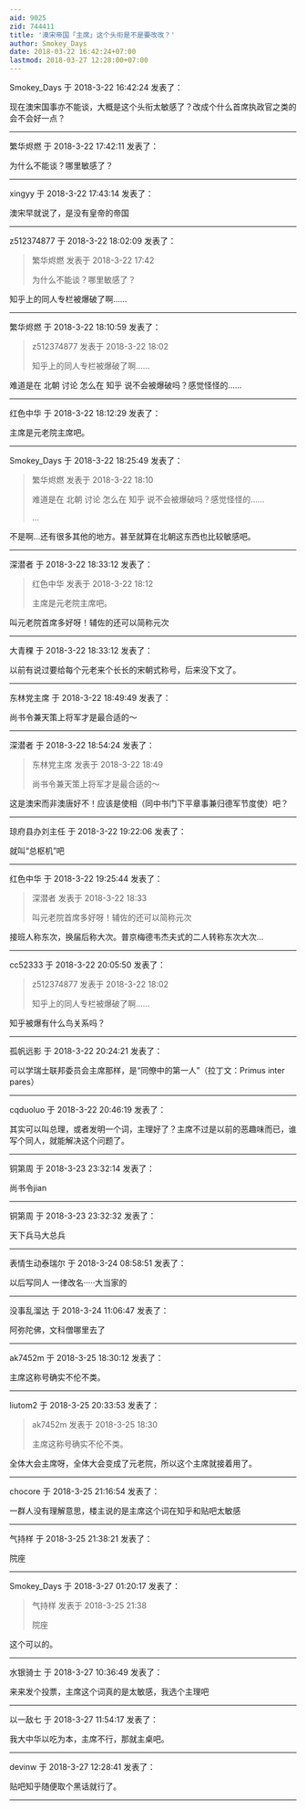 ```yaml
---
aid: 9025
zid: 744411
title: '澳宋帝国「主席」这个头衔是不是要改改？'
author: Smokey_Days
date: 2018-03-22 16:42:24+07:00
lastmod: 2018-03-27 12:28:00+07:00
---
```


Smokey_Days 于 2018-3-22 16:42:24 发表了：

现在澳宋国事亦不能谈，大概是这个头衔太敏感了？改成个什么首席执政官之类的会不会好一点？

---------

繁华烬燃 于 2018-3-22 17:42:11 发表了：

为什么不能谈？哪里敏感了？

---------

xingyy 于 2018-3-22 17:43:14 发表了：

澳宋早就说了，是没有皇帝的帝国

---------

z512374877 于 2018-3-22 18:02:09 发表了：

> 繁华烬燃 发表于 2018-3-22 17:42
> 
> 为什么不能谈？哪里敏感了？



知乎上的同人专栏被爆破了啊……

---------

繁华烬燃 于 2018-3-22 18:10:59 发表了：

> z512374877 发表于 2018-3-22 18:02
> 
> 知乎上的同人专栏被爆破了啊……



 难道是在 北朝 讨论 怎么在 知乎 说不会被爆破吗？感觉怪怪的……

---------

红色中华 于 2018-3-22 18:12:29 发表了：

主席是元老院主席吧。

---------

Smokey_Days 于 2018-3-22 18:25:49 发表了：

> 繁华烬燃 发表于 2018-3-22 18:10
> 
> 难道是在 北朝 讨论 怎么在 知乎 说不会被爆破吗？感觉怪怪的……
> 
> ...



不是啊...还有很多其他的地方。甚至就算在北朝这东西也比较敏感吧。

---------

深潜者 于 2018-3-22 18:33:12 发表了：

> 红色中华 发表于 2018-3-22 18:12
> 
> 主席是元老院主席吧。



叫元老院首席多好呀！辅佐的还可以简称元次

---------

大青稞 于 2018-3-22 18:33:12 发表了：

以前有说过要给每个元老来个长长的宋朝式称号，后来没下文了。

---------

东林党主席 于 2018-3-22 18:49:49 发表了：

尚书令兼天策上将军才是最合适的～

---------

深潜者 于 2018-3-22 18:54:24 发表了：

> 东林党主席 发表于 2018-3-22 18:49
> 
> 尚书令兼天策上将军才是最合适的～



这是澳宋而非澳唐好不！应该是使相（同中书门下平章事兼归德军节度使）吧？

---------

琼府县办刘主任 于 2018-3-22 19:22:06 发表了：

就叫“总枢机”吧

---------

红色中华 于 2018-3-22 19:25:44 发表了：

> 深潜者 发表于 2018-3-22 18:33
> 
> 叫元老院首席多好呀！辅佐的还可以简称元次



接班人称东次，换届后称大次。普京梅德韦杰夫式的二人转称东次大次…

---------

cc52333 于 2018-3-22 20:05:50 发表了：

> z512374877 发表于 2018-3-22 18:02
> 
> 知乎上的同人专栏被爆破了啊……



知乎被爆有什么鸟关系吗？

---------

孤帆远影 于 2018-3-22 20:24:21 发表了：

可以学瑞士联邦委员会主席那样，是“同僚中的第一人”（拉丁文：Primus inter pares）

---------

cqduoluo 于 2018-3-22 20:46:19 发表了：

其实可以叫总理，或者发明一个词，主理好了？主席不过是以前的恶趣味而已，谁写个同人，就能解决这个问题了。

---------

铜第周 于 2018-3-23 23:32:14 发表了：

尚书令jian

---------

铜第周 于 2018-3-23 23:32:32 发表了：

天下兵马大总兵

---------

表情生动泰瑞尔 于 2018-3-24 08:58:51 发表了：

以后写同人 一律改名·····大当家的

---------

没事乱溜达 于 2018-3-24 11:06:47 发表了：

阿弥陀佛，文科僧哪里去了

---------

ak7452m 于 2018-3-25 18:30:12 发表了：

主席这称号确实不伦不类。

---------

liutom2 于 2018-3-25 20:33:53 发表了：

> ak7452m 发表于 2018-3-25 18:30
> 
> 主席这称号确实不伦不类。



全体大会主席呀，全体大会变成了元老院，所以这个主席就接着用了。

---------

chocore 于 2018-3-25 21:16:54 发表了：

一群人没有理解意思，楼主说的是主席这个词在知乎和贴吧太敏感

---------

气持样 于 2018-3-25 21:38:21 发表了：

院座

---------

Smokey_Days 于 2018-3-27 01:20:17 发表了：

> 气持样 发表于 2018-3-25 21:38
> 
> 院座



这个可以的。

---------

水银骑士 于 2018-3-27 10:36:49 发表了：

来来发个投票，主席这个词真的是太敏感，我选个主理吧

---------

以一敌七 于 2018-3-27 11:54:17 发表了：

我大中华以吃为本，主席不行，那就主桌吧。

---------

devinw 于 2018-3-27 12:28:41 发表了：

贴吧知乎随便取个黑话就行了。

---------

